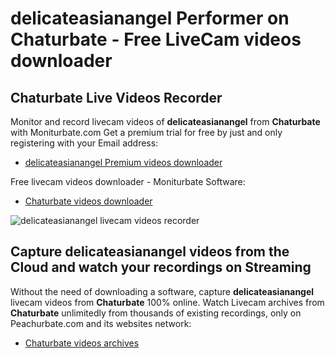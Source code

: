 # delicateasianangel Performer on Chaturbate - Free LiveCam videos downloader

## Chaturbate Live Videos Recorder

Monitor and record livecam videos of **delicateasianangel** from **Chaturbate** with Moniturbate.com
Get a premium trial for free by just and only registering with your Email address:
* [delicateasianangel Premium videos downloader](https://moniturbate.com/request-demo-licence-key.html)

Free livecam videos downloader - Moniturbate Software:
* [Chaturbate videos downloader](https://moniturbate.com/moniturbate-download-software.html)

![delicateasianangel livecam videos recorder](https://peachurnet.com/templates/moniturbate-software.png)


## Capture delicateasianangel videos from the Cloud and watch your recordings on Streaming

Without the need of downloading a software, capture **delicateasianangel** livecam videos from **Chaturbate** 100% online.
Watch Livecam archives from **Chaturbate** unlimitedly from thousands of existing recordings, only on Peachurbate.com and its websites network:
* [Chaturbate videos archives](https://peachurnet.com/)